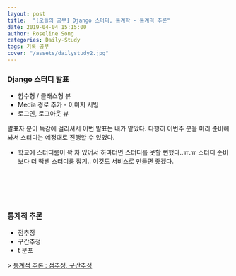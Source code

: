 ```yaml
---
layout: post
title:  "[오늘의 공부] Django 스터디, 통계학 - 통계적 추론"
date: 2019-04-04 15:15:00
author: Roseline Song
categories: Daily-Study
tags: 기록 공부
cover: "/assets/dailystudy2.jpg"
---
```



### Django 스터디 발표

- 함수형 / 클래스형 뷰 
- Media 경로 추가 - 이미지 서빙 
- 로그인, 로그아웃 뷰 

발표자 분이 독감에 걸리셔서 이번 발표는 내가 맡았다. 다행히 이번주 분을 미리 준비해놔서 스터디는 예정대로 진행할 수 있었다. 

+ 학교에 스터디룸이 꽉 차 있어서 하마터면 스터디를 못할 뻔했다..ㅠ.ㅠ 스터디 준비보다 더 빡센 스터디룸 잡기.. 이것도 서비스로 만들면 좋겠다. 

​
<br>
<br>

​

### 통계적 추론 

- 점추정
- 구간추정
- t 분포

\> [통계적 추론 : 점추정, 구간추정](https://roseline124.github.io/data-analytics/2019/04/04/DA-R-statistics5.html)

<br>
<br>
